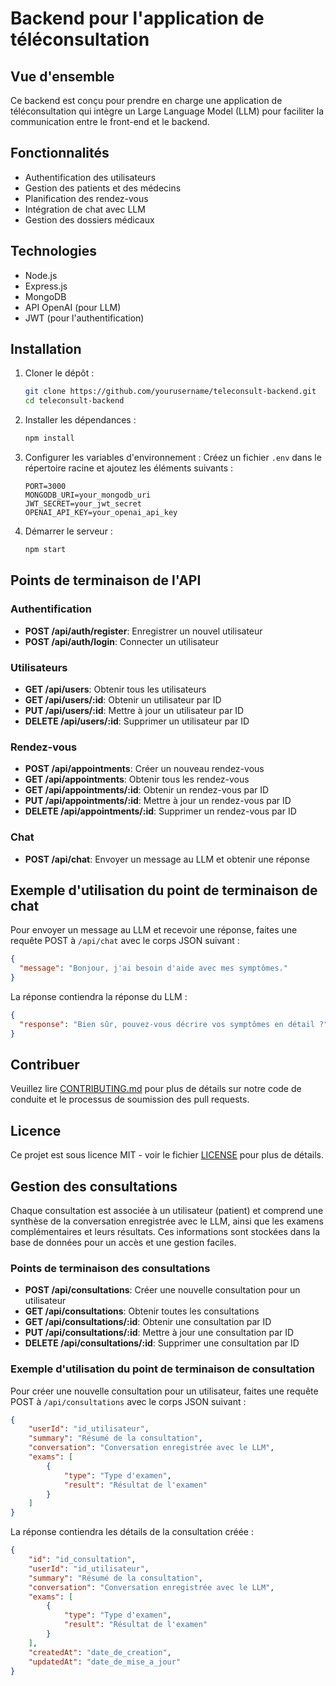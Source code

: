 # Backend pour l'application de téléconsultation

## Vue d'ensemble

Ce backend est conçu pour prendre en charge une application de téléconsultation qui intègre un Large Language Model (LLM) pour faciliter la communication entre le front-end et le backend.

## Fonctionnalités

- Authentification des utilisateurs
- Gestion des patients et des médecins
- Planification des rendez-vous
- Intégration de chat avec LLM
- Gestion des dossiers médicaux

## Technologies

- Node.js
- Express.js
- MongoDB
- API OpenAI (pour LLM)
- JWT (pour l'authentification)

## Installation

1. Cloner le dépôt :

    ```bash
    git clone https://github.com/yourusername/teleconsult-backend.git
    cd teleconsult-backend
    ```

2. Installer les dépendances :

    ```bash
    npm install
    ```

3. Configurer les variables d'environnement :
    Créez un fichier `.env` dans le répertoire racine et ajoutez les éléments suivants :

    ```env
    PORT=3000
    MONGODB_URI=your_mongodb_uri
    JWT_SECRET=your_jwt_secret
    OPENAI_API_KEY=your_openai_api_key
    ```

4. Démarrer le serveur :

    ```bash
    npm start
    ```

## Points de terminaison de l'API

### Authentification

- **POST /api/auth/register**: Enregistrer un nouvel utilisateur
- **POST /api/auth/login**: Connecter un utilisateur

### Utilisateurs

- **GET /api/users**: Obtenir tous les utilisateurs
- **GET /api/users/:id**: Obtenir un utilisateur par ID
- **PUT /api/users/:id**: Mettre à jour un utilisateur par ID
- **DELETE /api/users/:id**: Supprimer un utilisateur par ID

### Rendez-vous

- **POST /api/appointments**: Créer un nouveau rendez-vous
- **GET /api/appointments**: Obtenir tous les rendez-vous
- **GET /api/appointments/:id**: Obtenir un rendez-vous par ID
- **PUT /api/appointments/:id**: Mettre à jour un rendez-vous par ID
- **DELETE /api/appointments/:id**: Supprimer un rendez-vous par ID

### Chat

- **POST /api/chat**: Envoyer un message au LLM et obtenir une réponse

## Exemple d'utilisation du point de terminaison de chat

Pour envoyer un message au LLM et recevoir une réponse, faites une requête POST à `/api/chat` avec le corps JSON suivant :

```json
{
  "message": "Bonjour, j'ai besoin d'aide avec mes symptômes."
}
```

La réponse contiendra la réponse du LLM :

```json
{
  "response": "Bien sûr, pouvez-vous décrire vos symptômes en détail ?"
}
```

## Contribuer

Veuillez lire [CONTRIBUTING.md](CONTRIBUTING.md) pour plus de détails sur notre code de conduite et le processus de soumission des pull requests.

## Licence

Ce projet est sous licence MIT - voir le fichier [LICENSE](LICENSE) pour plus de détails.

## Gestion des consultations

Chaque consultation est associée à un utilisateur (patient) et comprend une synthèse de la conversation enregistrée avec le LLM, ainsi que les examens complémentaires et leurs résultats. Ces informations sont stockées dans la base de données pour un accès et une gestion faciles.

### Points de terminaison des consultations

- **POST /api/consultations**: Créer une nouvelle consultation pour un utilisateur
- **GET /api/consultations**: Obtenir toutes les consultations
- **GET /api/consultations/:id**: Obtenir une consultation par ID
- **PUT /api/consultations/:id**: Mettre à jour une consultation par ID
- **DELETE /api/consultations/:id**: Supprimer une consultation par ID

### Exemple d'utilisation du point de terminaison de consultation

Pour créer une nouvelle consultation pour un utilisateur, faites une requête POST à `/api/consultations` avec le corps JSON suivant :

```json
{
    "userId": "id_utilisateur",
    "summary": "Résumé de la consultation",
    "conversation": "Conversation enregistrée avec le LLM",
    "exams": [
        {
            "type": "Type d'examen",
            "result": "Résultat de l'examen"
        }
    ]
}
```

La réponse contiendra les détails de la consultation créée :

```json
{
    "id": "id_consultation",
    "userId": "id_utilisateur",
    "summary": "Résumé de la consultation",
    "conversation": "Conversation enregistrée avec le LLM",
    "exams": [
        {
            "type": "Type d'examen",
            "result": "Résultat de l'examen"
        }
    ],
    "createdAt": "date_de_creation",
    "updatedAt": "date_de_mise_a_jour"
}
```
